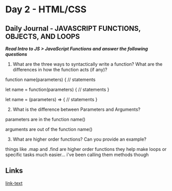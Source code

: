 # Day 2 - HTML/CSS

## Daily Journal - JAVASCRIPT FUNCTIONS, OBJECTS, AND LOOPS

***Read Intro to JS > JavaScript Functions and answer the following questions***

1. What are the three ways to syntactically write a function? What are the differences in how the function acts (if any)?

function name(parameters) { // statements 

let name = function(parameters) {
    // statements
}

let name = (parameters) => {
    // statements
}

2. What is the difference between Parameters and Arguments?

parameters are in the function name()

arguments are out of the function
name()

3. What are higher order functions? Can you provide an example?

things like .map and .find are higher order functions
they help make loops or specific tasks much easier... i've been calling them methods though





## Links
<!--some comment-->
[link-text](https://paytonmacdonald.github.io/day2-jsChallenge2/)